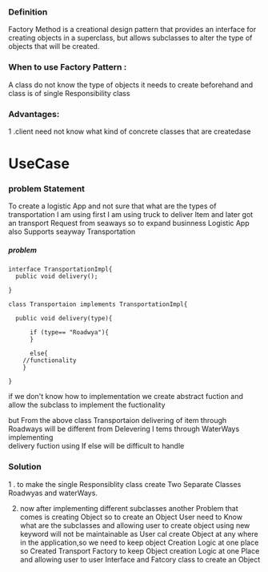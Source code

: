 ### Definition 
Factory Method is a creational design pattern that provides an interface for creating objects in a superclass, but allows subclasses to alter the type of objects that will be created.

### When  to use Factory Pattern :
A class do not know the type of objects it needs to create beforehand and class is of single Responsibility class

### Advantages:

1 .client need not know what kind of concrete classes that are createdase

# UseCase
### problem Statement

To create a logistic App and not sure that what are the types of transportation I am using first I am using truck to deliver Item and later got an transport Request from seaways so  to expand  businness Logistic App also Supports seayway Transportation


##### problem

``` 
interface TransportationImpl{                                                                                                                                         
  public void delivery();

}

class Transportaion implements TransportationImpl{

  public void delivery(type){                                                                                  
  
      if (type== "Roadwya"){
      }
      
      else{
    //functionality
    }

} 
```


if we don't know how to   implementation we create  abstract fuction and allow the subclass to implement the fuctionality

but From the above class Transportaion  delivering of item  through Roadways will be different from Delevering I tems through WaterWays implementing  
delivery fuction using If else will be difficult to handle

### Solution 
1 . to make the  single Responsiblity class create Two Separate Classes Roadwyas and waterWays.

2. now after  implementing different subclasses another Problem that comes is creating Object  so to create an Object User need to Know what are the subclasses  and allowing user to create object using new  keyword will not be maintainable as User cal create Object at any where in the application,so we need to keep object Creation Logic at one place so Created Transport Factory to keep  Object creation Logic at one Place and allowing user to  user Interface and Fatcory class to create an Object



